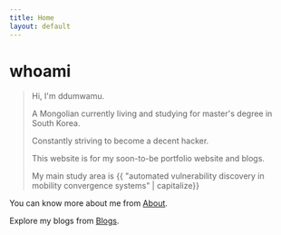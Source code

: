 ```yaml
---
title: Home
layout: default
---
```


# whoami

> Hi, I'm ddumwamu. 
>
> A Mongolian currently living and studying for master's degree in South Korea. 
> 
> Constantly striving to become a decent hacker.
>
> This website is for my soon-to-be portfolio website and blogs.
>
> My main study area is {{ "automated vulnerability discovery in mobility convergence systems" | capitalize}} 

You can know more about me from [About](./about.markdown).

Explore my blogs from [Blogs](./blog.html).